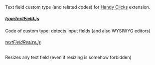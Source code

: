 Text field custom type (and related codes) for <a href="https://github.com/Infocatcher/Handy_Clicks">Handy Clicks</a> extension.

##### <a href="typeTextField.js">typeTextField.js</a>
Code of custom type: detects input fields (and also WYSIWYG editors)

###### <a href="textFieldResize.js">textFieldResize.js</a>
Resizes any text field (even if resizing is somehow forbidden)